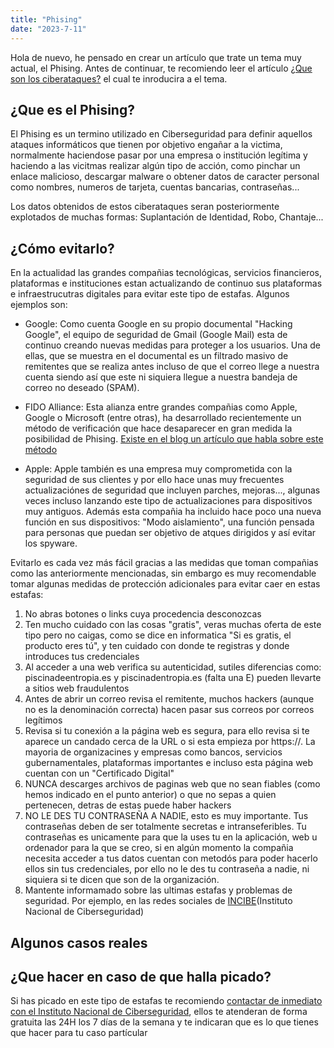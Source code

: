 ```yaml
---
title: "Phising"
date: "2023-7-11"
---
```


Hola de nuevo, he pensado en crear un artículo que trate un tema muy actual, el Phising. Antes de continuar, te recomiendo leer el artículo [¿Que son los ciberataques?]() el cual te inroducira a el tema.

## ¿Que es el Phising?

El Phising es un termino utilizado en Ciberseguridad para definir aquellos ataques informáticos que tienen por objetivo engañar a la victima, normalmente haciendose pasar por una empresa o institución legítima y haciendo a las vicitmas realizar algún tipo de acción, como pinchar un enlace malicioso, descargar malware o obtener datos de caracter personal como nombres, numeros de tarjeta, cuentas bancarias, contraseñas...

Los datos obtenidos de estos ciberataques seran posteriormente explotados de muchas formas: Suplantación de Identidad, Robo, Chantaje...

## ¿Cómo evitarlo?

En la actualidad las grandes compañias tecnológicas, servicios financieros, plataformas e instituciones estan actualizando de continuo sus plataformas e infraestrucutras digitales para evitar este tipo de estafas. Algunos ejemplos son:

- Google: Como cuenta Google en su propio documental "Hacking Google", el equipo de seguridad de Gmail (Google Mail) esta de continuo creando nuevas medidas para proteger a los usuarios. Una de ellas, que se muestra en el documental es un filtrado masivo de remitentes que se realiza antes incluso de que el correo llege a nuestra cuenta siendo así que este ni siquiera llegue a nuestra bandeja de correo no deseado (SPAM).

- FIDO Alliance: Esta alianza entre grandes compañias como Apple, Google o Microsoft (entre otras), ha desarrollado recientemente un método de verificación que hace desaparecer en gran medida la posibilidad de Phising. [Existe en el blog un artículo que habla sobre este método](../ciberseguridad/ciberseguridad_fido-alliance-futuro-contrase%C3%B1as.md)

- Apple: Apple también es una empresa muy comprometida con la seguridad de sus clientes y por ello hace unas muy frecuentes actualizaciónes de seguridad que incluyen parches, mejoras..., algunas veces incluso lanzando este tipo de actualizaciones para dispositivos muy antiguos. Además esta compañia ha incluido hace poco una nueva función en sus dispositivos: "Modo aislamiento", una función pensada para personas que puedan ser objetivo de atques dirigidos y así evitar los spyware.

Evitarlo es cada vez más fácil gracias a las medidas que toman compañias como las anteriormente mencionadas, sin embargo es muy recomendable tomar algunas medidas de protección adicionales para evitar caer en estas estafas:

1. No abras botones o links cuya procedencia desconozcas
2. Ten mucho cuidado con las cosas "gratis", veras muchas oferta de este tipo pero no caigas, como se dice en informatica "Si es gratis, el producto eres tú", y ten cuidado con donde te registras y donde introduces tus credenciales
3. Al acceder a una web verifica su autenticidad, sutiles diferencias como: piscinadeentropia.es y piscinadentropia.es (falta una E) pueden llevarte a sitios web fraudulentos
4. Antes de abrir un correo revisa el remitente, muchos hackers (aunque no es la denominación correcta) hacen pasar sus correos por correos legítimos
5. Revisa si tu conexión a la página web es segura, para ello revisa si te aparece un candado cerca de la URL o si esta empieza por https://. La mayoria de organizacines y empresas como bancos, servicios gubernamentales, plataformas importantes e incluso esta página web cuentan con un "Certificado Digital"
6. NUNCA descarges archivos de paginas web que no sean fiables (como hemos indicado en el punto anterior) o que no sepas a quien pertenecen, detras de estas puede haber hackers
7. NO LE DES TU CONTRASEÑA A NADIE, esto es muy importante. Tus contraseñas deben de ser totalmente secretas e intranseferibles. Tu contraseñas es unicamente para que la uses tu en la aplicación, web u ordenador para la que se creo, si en algún momento la compañia necesita acceder a tus datos cuentan con metodós para poder hacerlo ellos sin tus credenciales, por ello no le des tu contraseña a nadie, ni siquiera si te dicen que son de la organización.
8. Mantente informamado sobre las ultimas estafas y problemas de seguridad. Por ejemplo, en las redes sociales de [INCIBE](https://www.incibe.es/incibe/sala-de-prensa)(Instituto Nacional de Ciberseguridad)

## Algunos casos reales


## ¿Que hacer en caso de que halla picado?

Si has picado en este tipo de estafas te recomiendo [contactar de inmediato con el Instituto Nacional de Ciberseguridad](https://www.incibe.es/linea-de-ayuda-en-ciberseguridad), ellos te atenderan de forma gratuita las 24H los 7 días de la semana y te indicaran que es lo que tienes que hacer para tu caso partícular